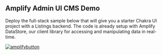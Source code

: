 ## Amplify Admin UI CMS Demo

Deploy the full-stack sample below that will give you a starter Chakra UI project with a Listings backend.  The code is already setup with Amplify DataStore, our client library for accessing and manipulating data in real-time.

[![amplifybutton](https://oneclick.amplifyapp.com/button.svg)](https://console.aws.amazon.com/amplify/home#/deploy?repo=https://github.com/swaminator/amplify-cms-demo)
